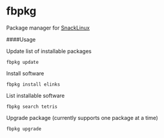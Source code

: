 fbpkg
========

Package manager for [SnackLinux](http://snacklinux.org)


####Usage

Update list of installable packages

`fbpkg update`

Install software

`fbpkg install elinks`

List installable software

`fbpkg search tetris`

Upgrade package (currently supports one package at a time)

`fbpkg upgrade`